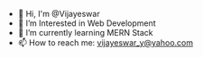 - 👋 Hi, I'm @Vijayeswar
- 🔭 I’m Interested in Web Development
- 🌱 I’m currently learning MERN Stack
- 📫 How to reach me: vijayeswar_y@yahoo.com
